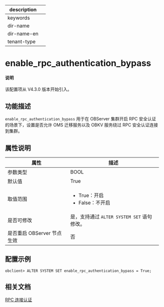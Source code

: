|description||
|---|---|
|keywords||
|dir-name||
|dir-name-en||
|tenant-type||

# enable_rpc_authentication_bypass

<main id="notice" type='explain'>
  <h4>说明</h4>
  <p>该配置项从 V4.3.0 版本开始引入。</p>
</main>  

## 功能描述

`enable_rpc_authentication_bypass` 用于在 OBServer 集群开启 RPC 安全认证的场景下，设置是否允许 OMS 迁移服务以及 OBKV 服务绕过 RPC 安全认证连接到集群。

## 属性说明

| **属性** | **描述** |
| --- | --- |
| 参数类型    | BOOL |
| 默认值      | True |
| 取值范围    |<ul><li>True：开启  </li><li>False：不开启</li></ul> |
| 是否可修改  | 是，支持通过 `ALTER SYSTEM SET` 语句修改。|
| 是否重启 OBServer 节点生效 | 否 |

## 配置示例

```shell
obclient> ALTER SYSTEM SET enable_rpc_authentication_bypass = True;
```

## 相关文档

[RPC 连接认证](../../../../600.manage/500.security-and-permissions/300.access-control/400.1rpc-connection-authentication.md)